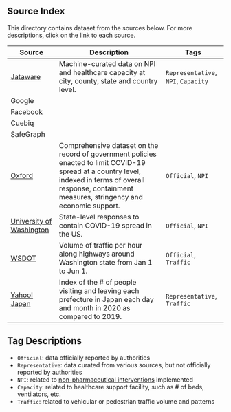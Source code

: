 ## Source Index
This directory contains dataset from the sources below. For more descriptions, click on the link to each source.

| Source | Description | Tags |
|-|-|-|
| [Jataware](https://github.com/jataware/covid-19-data) | Machine-curated data on NPI and healthcare capacity at city, county, state and country level. | `Representative`, `NPI`, `Capacity` |
| Google |  |  |
| Facebook |  |  |
| Cuebiq |  |  |
| SafeGraph |  |  |
| [Oxford](https://github.com/OxCGRT/covid-policy-tracker) | Comprehensive dataset on the record of government policies enacted to limit COVID-19 spread at a country level, indexed in terms of overall response, containment measures, stringency and economic support. | `Official`, `NPI` |
| [University of Washington](https://github.com/COVID19StatePolicy/SocialDistancing) | State-level responses to contain COVID-19 spread in the US. | `Official`, `NPI` |
| [WSDOT](https://tracflow.wsdot.wa.gov/contourdata/brainscan) | Volume of traffic per hour along highways around Washington state from Jan 1 to Jun 1. | `Official`, `Traffic` |
| [Yahoo! Japan](https://ds.yahoo.co.jp/report/) | Index of the # of people visiting and leaving each prefecture in Japan each day and month in 2020 as compared to 2019. | `Representative`, `Traffic` |

## Tag Descriptions
- `Official`: data officially reported by authorities
- `Representative`: data curated from various sources, but not officially reported by authorities
- `NPI`: related to [non-pharmaceutical interventions](https://www.cdc.gov/nonpharmaceutical-interventions/index.html) implemented
- `Capacity`: related to healthcare support facility, such as # of beds, ventilators, etc.
- `Traffic`: related to vehicular or pedestrian traffic volume and patterns
